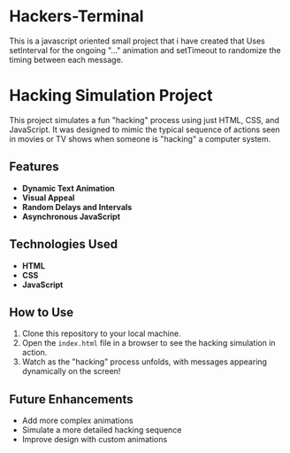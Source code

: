 # Hackers-Terminal
This is a javascript oriented small project that i have created that Uses setInterval for the ongoing "..." animation and setTimeout to randomize the timing between each message.

# Hacking Simulation Project

This project simulates a fun "hacking" process using just HTML, CSS, and JavaScript. It was designed to mimic the typical sequence of actions seen in movies or TV shows when someone is "hacking" a computer system.

## Features

- **Dynamic Text Animation**
- **Visual Appeal**
- **Random Delays and Intervals**
- **Asynchronous JavaScript**

## Technologies Used

- **HTML**
- **CSS**
- **JavaScript**

## How to Use

1. Clone this repository to your local machine.
2. Open the `index.html` file in a browser to see the hacking simulation in action.
3. Watch as the "hacking" process unfolds, with messages appearing dynamically on the screen!

## Future Enhancements

- Add more complex animations
- Simulate a more detailed hacking sequence
- Improve design with custom animations
